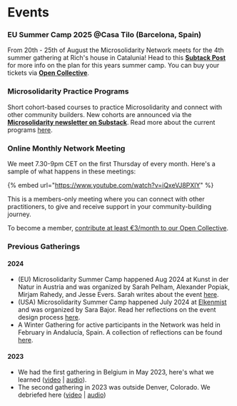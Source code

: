 # Events
### EU Summer Camp 2025 @Casa Tilo (Barcelona, Spain)
From 20th - 25th of August the Microsolidarity Network meets for the 4th summer gathering at Rich's house in Catalunia!
Head to this [**Subtack Post**](https://microsolidarity.substack.com/p/summer-camp-2025) for more info on the plan for this years summer camp.
You can buy your tickets via [**Open Collective**](https://opencollective.com/microsolidarity/events/eu-summer-camp-2025-55571464). 

### Microsolidarity Practice Programs

Short cohort-based courses to practice Microsolidarity and connect with other community builders. New cohorts are announced via the [**Microsolidarity newsletter on Substack**](https://microsolidarity.substack.com/). Read more about the current programs [here](https://www.microsolidarity.cc/practice-programs).

### Online Monthly Network Meeting

We meet 7.30-9pm CET on the first Thursday of every month. Here's a sample of what happens in these meetings:

{% embed url="https://www.youtube.com/watch?v=iQxeVJ8PXlY" %}

This is a members-only meeting where you can connect with other practitioners, to give and receive support in your community-building journey.

To become a member, [contribute at least €3/month to our Open Collective](http://opencollective.com/microsolidarity).

### Previous Gatherings

#### 2024

- (EU) Microsolidarity Summer Camp happened Aug 2024 at Kunst in der Natur in Austria and was organized by Sarah Pelham, Alexander Popiak, Mirjam Rahedy, and Jesse Evers. Sarah writes about the event [here](https://sarahpelham.substack.com/p/what-i-learnt-co-hosting-the-microsolidarity).
- (USA) Microsolidarity Summer Camp happened July 2024 at [Elkenmist](https://www.elkenmist.com/) and was organized by Sara Bajor. Read her reflections on the event design process [here](https://substack.com/home/post/p-146965196).
- A Winter Gathering for active participants in the Network was held in February in Andalucía, Spain. A collection of reflections can be found [here](https://microsolidarity.substack.com/p/microsolidarity-network-newsletter).

#### 2023

- We had the first gathering in Belgium in May 2023, here's what we learned ([video](https://www.youtube.com/watch?v=u-mgfPm6hsg) | [audio](https://anchor.fm/Microsolidarity/episodes/What-We-Learned-From-the-1st-Gathering-of-Microsolidarity-Practitioners-e1jnnmi)).&#x20;
- The second gathering in 2023 was outside Denver, Colorado. We debriefed here ([video](https://www.youtube.com/watch?v=p0y4qGz0pXQ&t=15s) | [audio](https://podcasters.spotify.com/pod/show/Microsolidarity/episodes/Reflecting-on-our-Denver-Microsolidarity-Gathering-in-October-2022-e1t5o66/a-a951ejl))
